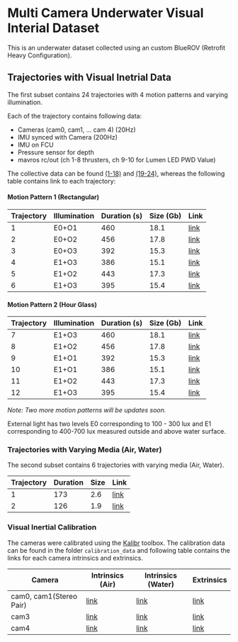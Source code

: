 # Multi Camera Underwater Visual Interial Dataset

This is an underwater dataset collected using an custom BlueROV (Retrofit Heavy Configuration). 

## Trajectories with Visual Inetrial Data
The first subset contains 24 trajectories with 4 motion patterns and varying illumination.

Each of the trajectory contains following data:

* Cameras (cam0, cam1, ... cam 4) (20Hz)
* IMU synced with Camera (200Hz)
* IMU on FCU
* Pressure sensor for depth
* mavros rc/out (ch 1-8 thrusters, ch 9-10 for Lumen LED PWD Value)

The collective data can be found [(1-18)](https://ntnu.box.com/s/xgsepbu96ty8ylzcz7sjyg6vvo3hciwe) and [(19-24)](https://ntnu.box.com/s/nrelktzxg6a2pa5p3kp0nnuyd0rpkicj), whereas the following table contains link to each trajectory:

#### Motion Pattern 1 (Rectangular)
| Trajectory | Illumination | Duration (s) | Size (Gb) | Link | 
| --- | --- | --- | --- | --- |
| 1 | E0+O1 | 460  | 18.1| [link](https://ntnu.box.com/s/nnktnmgshz3e1v6whs6iabfpfubh1j0r)
| 2 | E0+O2 | 456 | 17.8| [link](https://ntnu.box.com/s/150bajeprv0f8jvtk3zwaia3wskpf0u8)
| 3 | E0+O3 | 392 | 15.3| [link](https://ntnu.box.com/s/yldexh6sw50z8oqigy8hrll43kwx754k)
| 4 | E1+O3 | 386 | 15.1| [link](https://ntnu.box.com/s/k7cf5wm2xudpeaecr9xyf6ii40l70dzq)
| 5 | E1+O2 | 443 | 17.3| [link](https://ntnu.box.com/s/7a05kvmw95l0124tsl8zf98egj4wclxc)
| 6 | E1+O3 | 395 | 15.4 | [link](https://ntnu.box.com/s/ru33adfwicobv0ugnpn4byigdfbjho55)

#### Motion Pattern 2 (Hour Glass)
| Trajectory | Illumination | Duration (s) | Size (Gb) | Link | 
| --- | --- | --- | --- | --- |
| 7 | E1+O3 | 460  | 18.1| [link](https://ntnu.box.com/s/2me1s6o4uqzfz3ai804t4sbwvmnzye91)
| 8 | E1+O2 | 456 | 17.8| [link](https://ntnu.box.com/s/2njbkv6mgqzlrxw2vr1k9qkedggd5sdh)
| 9 | E1+O1 | 392 | 15.3| [link](https://ntnu.box.com/s/3vofmpx83jn10jby7om44reapjbculme)
| 10 | E1+O1 | 386 | 15.1| [link](https://ntnu.box.com/s/ow0yjer634yb6y2vibi0f6im6lr3hb2b)
| 11 | E1+O2 | 443 | 17.3| [link](https://ntnu.box.com/s/2nu1q2t6i402j0vt6r9p1280071w0rtb)
| 12 | E1+O3 | 395 | 15.4 | [link](https://ntnu.box.com/s/ybxfvueawqagv20huehqj08gtpxsprwk)

*Note: Two more motion patterns will be updates soon.*

<!-- #### Motion Pattern 3 (Strched Hour Glass)
| Trajectory | Illumination | Duration (s) | Size (Gb) | Link | 
| --- | --- | --- | --- | --- |
| 13 | E1+O3 | 460  | 18.1| [link](https://ntnu.box.com/s/ho8sz412taqe94ehhbmw1icgamh3anu1)
| 14 | E1+O2 | 456 | 17.8| [link](https://ntnu.box.com/s/jbxqb5d9ao9trlsuixciaoer48g8mddh)
| 15 | E1+O1 | 392 | 15.3| [link](https://ntnu.box.com/s/hs9che0xplz1zaqk9vt2xxzi4ux070mz)
| 16 | E0+O1 | 386 | 15.1| [link](https://ntnu.box.com/s/w5948mujkpxq32k3oly5ktuh5oa393up)
| 17 | E0+O2 | 443 | 17.3| [link](https://ntnu.box.com/s/txkgl98rngbm3twv2ifl8lm0ogzoc7mo)
| 18 | E0+O3 | 395 | 15.4 | [link](https://ntnu.box.com/s/ksrjxwbn3iadx0secif8ywgbyphud9a1) -->

<!-- #### Motion Pattern 2 (Strched Hour Glass with Transverse Motion)
| Trajectory | Illumination | Duration (s) | Size (Gb) | Link | 
| --- | --- | --- | --- | --- |
| 1 | External+Level1 | 460  | 18.1| [link](https://ntnu.box.com/s/nnktnmgshz3e1v6whs6iabfpfubh1j0r)
| 2 | External+Level1 | 456 | 17.8| [link](https://ntnu.box.com/s/150bajeprv0f8jvtk3zwaia3wskpf0u8)
| 3 | External+Level1 | 392 | 15.3| [link](https://ntnu.box.com/s/yldexh6sw50z8oqigy8hrll43kwx754k)
| 4 | External+Level1 | 386 | 15.1| [link](https://ntnu.box.com/s/k7cf5wm2xudpeaecr9xyf6ii40l70dzq)
| 5 | External+Level1 | 443 | 17.3| [link](https://ntnu.box.com/s/7a05kvmw95l0124tsl8zf98egj4wclxc)
| 6 | External+Level1 | 395 | 15.4 | [link](https://ntnu.box.com/s/ru33adfwicobv0ugnpn4byigdfbjho55) -->

External light has two levels E0 corresponding to 100 - 300 lux and E1 corresponding to 400-700 lux measured outside and above water surface.

### Trajectories with Varying Media (Air, Water)
The second subset contains 6 trajectories with varying media (Air, Water).

| Trajectory | Duration | Size | Link | 
| --- | --- | --- | --- |
| 1 |  173  | 2.6| [link](https://ntnu.box.com/s/iwx42iv4hunvc74zy2s3du6g7nhe1ja4)
| 2 |  126 | 1.9| [link](https://ntnu.box.com/s/57c4pxgxms20ok4l6hvoxbrvfdlj26h1)

### Visual Inertial Calibration 

The cameras were calibrated using the [Kalibr](https://github.com/ethz-asl/kalibr) toolbox. The calibration data can be found in the folder `calibration_data` and following table contains the links for each camera intrinsics and extrinsics.

| Camera | Intrinsics (Air) | Intrinsics (Water) | Extrinsics | 
| --- | --- | --- | --- |
| cam0, cam1(Stereo Pair)| [link](https://ntnu.box.com/s/rwzq02hu1bfqxfy42bub543bxqyrq4sm) | [link](https://ntnu.box.com/s/2a8avom1h12wuzqbhonigqqa7rbe0g73) | [link](https://ntnu.box.com/s/whcuhsbetjoxgwsh4hw5lx14gqdnd7bl)
| cam3| [link]() | [link](https://ntnu.box.com/s/2a8avom1h12wuzqbhonigqqa7rbe0g73) | [link](https://ntnu.box.com/s/whcuhsbetjoxgwsh4hw5lx14gqdnd7bl)
| cam4| [link]() | [link](https://ntnu.box.com/s/2a8avom1h12wuzqbhonigqqa7rbe0g73) | [link](https://ntnu.box.com/s/whcuhsbetjoxgwsh4hw5lx14gqdnd7bl)